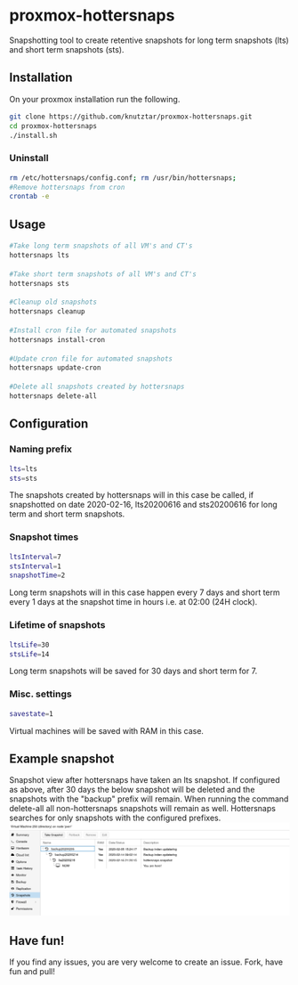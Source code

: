 # proxmox-hottersnaps
Snapshotting tool to create retentive snapshots for long term snapshots (lts) and short term snapshots (sts).

## Installation
On your proxmox installation run the following.
```bash
git clone https://github.com/knutztar/proxmox-hottersnaps.git
cd proxmox-hottersnaps
./install.sh
```

### Uninstall
```bash
rm /etc/hottersnaps/config.conf; rm /usr/bin/hottersnaps;
#Remove hottersnaps from cron
crontab -e
```

## Usage
```bash
#Take long term snapshots of all VM's and CT's
hottersnaps lts

#Take short term snapshots of all VM's and CT's
hottersnaps sts

#Cleanup old snapshots
hottersnaps cleanup

#Install cron file for automated snapshots
hottersnaps install-cron

#Update cron file for automated snapshots
hottersnaps update-cron

#Delete all snapshots created by hottersnaps
hottersnaps delete-all
```

## Configuration

### Naming prefix
```bash
lts=lts
sts=sts
```
The snapshots created by hottersnaps will in this case be called, if snapshotted on date 2020-02-16, lts20200616 and sts20200616 for long term and short term snapshots. 

### Snapshot times
```bash
ltsInterval=7
stsInterval=1
snapshotTime=2
```
Long term snapshots will in this case happen every 7 days and short term every 1 days at the snapshot time in hours i.e. at 02:00 (24H clock).

### Lifetime of snapshots
```bash
ltsLife=30
stsLife=14
```
Long term snapshots will be saved for 30 days and short term for 7.

### Misc. settings
```bash
savestate=1
```
Virtual machines will be saved with RAM in this case. 

## Example snapshot
Snapshot view after hottersnaps have taken an lts snapshot. 
If configured as above, after 30 days the below snapshot will be deleted and the snapshots with the "backup" prefix will remain.
When running the command delete-all all non-hottersnaps snapshots will remain as well. Hottersnaps searches for only snapshots with the configured prefixes.
![Image of snapshots](https://raw.githubusercontent.com/knutztar/proxmox-hottersnaps/master/screenshots/Screenshot_20200216_212240.png)

## Have fun!
If you find any issues, you are very welcome to create an issue. 
Fork, have fun and pull!
